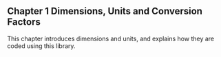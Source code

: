 Chapter 1 Dimensions, Units and Conversion Factors
--------------------------------------------------


This chapter introduces dimensions and units, and explains how they are coded using this library.
